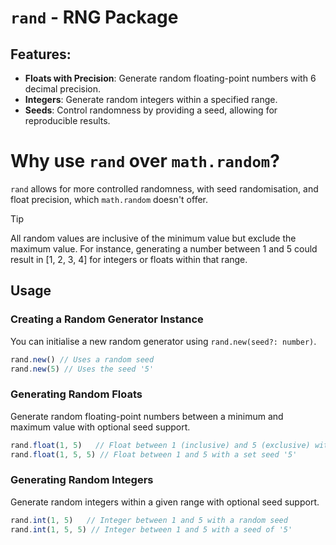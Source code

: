 # `rand` - RNG Package

## Features:
 - **Floats with Precision**: Generate random floating-point numbers with 6 decimal precision.
 - **Integers**: Generate random integers within a specified range.
 - **Seeds**: Control randomness by providing a seed, allowing for reproducible results.

# Why use `rand` over `math.random`?

`rand` allows for more controlled randomness, with seed randomisation, and float precision, which `math.random` doesn't offer.

> [!TIP]
> All random values are inclusive of the minimum value but exclude the maximum value. For instance, generating a number between 1 and 5 could result in [1, 2, 3, 4] for integers or floats within that range.

## Usage

### **Creating a Random Generator Instance**
You can initialise a new random generator using `rand.new(seed?: number)`.

```js
rand.new() // Uses a random seed
rand.new(5) // Uses the seed '5'
```

### **Generating Random Floats**
Generate random floating-point numbers between a minimum and maximum value with optional seed support.

```js
rand.float(1, 5)   // Float between 1 (inclusive) and 5 (exclusive) with a random seed
rand.float(1, 5, 5) // Float between 1 and 5 with a set seed '5'
```

### **Generating Random Integers**
Generate random integers within a given range with optional seed support.

```js
rand.int(1, 5)   // Integer between 1 and 5 with a random seed
rand.int(1, 5, 5) // Integer between 1 and 5 with a seed of '5'
```

